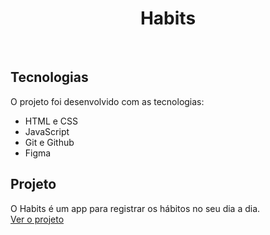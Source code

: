 <h1 align="center"> Habits </h1>

<br>


## Tecnologias

O projeto foi desenvolvido com as tecnologias:

- HTML e CSS
- JavaScript
- Git e Github
- Figma

## Projeto

O Habits é um app para registrar os hábitos no seu dia a dia.
<br>
<a href=".">Ver o projeto</a>




